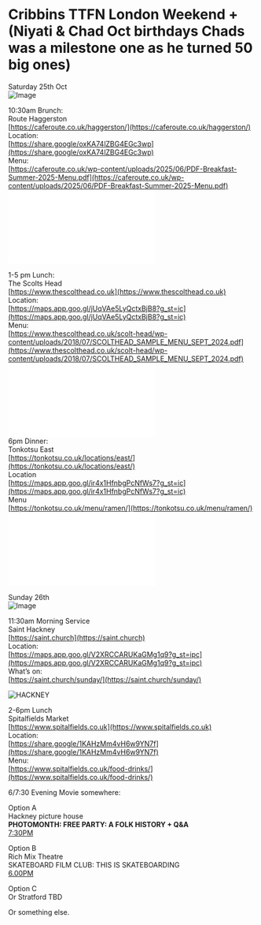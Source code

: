 # Cribbins TTFN London Weekend + (Niyati & Chad Oct birthdays Chads was a milestone one as he turned 50 big ones)  
  
Saturday 25th Oct  
![Image](Attachments/IMG_5605.jpeg)  
  
10:30am Brunch:   
Route Haggerston  
[https://caferoute.co.uk/haggerston/](https://caferoute.co.uk/haggerston/)  
Location:   
[https://share.google/oxKA74lZBG4EGc3wp](https://share.google/oxKA74lZBG4EGc3wp)  
Menu:  
[https://caferoute.co.uk/wp-content/uploads/2025/06/PDF-Breakfast-Summer-2025-Menu.pdf](https://caferoute.co.uk/wp-content/uploads/2025/06/PDF-Breakfast-Summer-2025-Menu.pdf)   
![PDF](Attachments/FallbackPDF.pdf)  
  
1-5 pm Lunch:  
The Scolts Head  
[https://www.thescolthead.co.uk](https://www.thescolthead.co.uk)  
Location:  
[https://maps.app.goo.gl/jUqVAe5LyQctxBjB8?g_st=ic](https://maps.app.goo.gl/jUqVAe5LyQctxBjB8?g_st=ic)  
Menu:  
[https://www.thescolthead.co.uk/scolt-head/wp-content/uploads/2018/07/SCOLTHEAD_SAMPLE_MENU_SEPT_2024.pdf](https://www.thescolthead.co.uk/scolt-head/wp-content/uploads/2018/07/SCOLTHEAD_SAMPLE_MENU_SEPT_2024.pdf)   
![PDF](Attachments/FallbackPDF.pdf)  
6pm Dinner:  
Tonkotsu East  
[https://tonkotsu.co.uk/locations/east/](https://tonkotsu.co.uk/locations/east/)  
Location   
[https://maps.app.goo.gl/ir4x1HfnbgPcNfWs7?g_st=ic](https://maps.app.goo.gl/ir4x1HfnbgPcNfWs7?g_st=ic)  
Menu   
[https://tonkotsu.co.uk/menu/ramen/](https://tonkotsu.co.uk/menu/ramen/)  
![PDF](Attachments/FallbackPDF.pdf)  
  
  
Sunday 26th   
![Image](Attachments/IMG_5605.jpeg)  
  
11:30am Morning Service  
Saint Hackney  
[https://saint.church](https://saint.church)  
Location:  
[https://maps.app.goo.gl/V2XRCCARUKaGMg1q9?g_st=ipc](https://maps.app.goo.gl/V2XRCCARUKaGMg1q9?g_st=ipc)  
What’s on:  
[https://saint.church/sunday/](https://saint.church/sunday/)  
  
![HACKNEY](Attachments/IMG_5609.jpeg)  
  
2-6pm Lunch   
Spitalfields Market   
[https://www.spitalfields.co.uk](https://www.spitalfields.co.uk)  
Location:   
[https://share.google/1KAHzMm4vH6w9YN7f](https://share.google/1KAHzMm4vH6w9YN7f)  
Menu:   
[https://www.spitalfields.co.uk/food-drinks/](https://www.spitalfields.co.uk/food-drinks/)  
  
  
6/7:30 Evening Movie somewhere:   
  
Option A   
Hackney picture house  
**PHOTOMONTH: FREE PARTY: A FOLK HISTORY + Q&A**  
[7:30PM](https://www.picturehouses.com/movie-details/010/HO00017012/photomonth-free-party-a-folk-history-q-a?filter=)  
  
Option B   
Rich Mix Theatre   
SKATEBOARD FILM CLUB: THIS IS SKATEBOARDING  
[6.00PM](https://richmix.org.uk/book-online/1737402)  
  
Option C   
Or Stratford TBD  
  
Or something else.   
